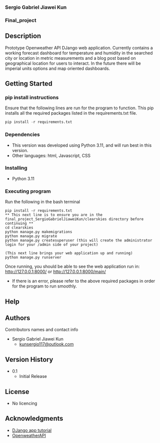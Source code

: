 ### Sergio Gabriel Jiawei Kun
### Final_project

## Description
Prototype Openweather API DJango web application. Currently contains a working forecast dashboard for temperature and humidity in the searched city or location in metric measurements and a blog post based on geographical location for users to interact.
In the future there will be imperial units options and map oriented dashboards.

## Getting Started

### pip install instructions
Ensure that the following lines are run for the program to function.
This pip installs all the required packages listed in the requirements.txt file.
```python
pip install -r requirements.txt
```

### Dependencies

* This version was developed using Python 3.11, and will run best in this version.
* Other languages: html, Javascript, CSS

### Installing
* Python 3.11

### Executing program
Run the following in the bash terminal
```
pip install -r requirements.txt
** This next line is to ensure you are in the final_project_SergioGabrielJiaweiKun/clearskies directory before continuing **
cd clearskies
python manage.py makemigrations
python manage.py migrate
python manage.py createsuperuser (this will create the administrator login for your /admin side of your project)

(This next line brings your web application up and running)
python manage.py runserver
```
Once running, you should be able to see the web application run in:
http://127.0.0.1:8000/
or
http://127.0.0.1:8000/main/
* If there is an error, please refer to the above required packages in order for the program to run smoothly.

## Help

## Authors

Contributors names and contact info
* Sergio Gabriel Jiawei Kun
  * kunsergio117@outlook.com

## Version History
* 0.1
    * Initial Release

## License
* No licencing
## Acknowledgments
* [DJango app tutorial](https://docs.djangoproject.com/en/4.2/intro/tutorial08/)
* [OpenweatherAPI](https://openweathermap.org/api/one-call-3#current)
